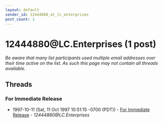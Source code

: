 ```yaml
---
layout: default
sender_id: 12444880_at_lc_enterprises
post_count: 1
---
```


# 12444880<span>@</span>LC.Enterprises (1 post)

_Be aware that many list participants used multiple email addresses over their time active on the list. As such this page may not contain all threads available._

## Threads

### For Immediate Release
+ 1997-10-11 (Sat, 11 Oct 1997 10:51:15 -0700 (PDT)) - [For Immediate Release](/archive/1997/10/09502d372b302d133a92f4a95266f2f56ec84991a867c2771e0ffe1114c110df) - _12444880@LC.Enterprises_

